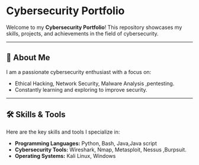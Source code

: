 # Cybersecurity Portfolio

Welcome to my **Cybersecurity Portfolio**! This repository showcases my skills, projects, and achievements in the field of cybersecurity.

---

## 📄 About Me
I am a passionate cybersecurity enthusiast with a focus on:
-  Ethical Hacking, Network Security, Malware Analysis ,pentesting.
- Constantly learning and exploring to improve security.


---

## 🛠️ Skills & Tools
Here are the key skills and tools I specialize in:
- **Programming Languages:** Python, Bash, Java,Java script
- **Cybersecurity Tools:** Wireshark, Nmap, Metasploit, Nessus ,Burpsuit.
- **Operating Systems:** Kali Linux, Windows

